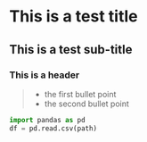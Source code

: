 # This is a test title

## This is a test sub-title

### This is a header

> * the first bullet point
> * the second bullet point

```python
import pandas as pd
df = pd.read.csv(path)
```





